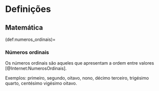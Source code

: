 # Definições


## Matemática

(def:numeros_ordinais)=
### Números ordinais

Os números ordinais são aqueles que apresentam a ordem entre valores [@Internet:NumerosOrdinais].

Exemplos: primeiro, segundo, oitavo, nono, décimo terceiro, trigésimo quarto, centésimo vigésimo oitavo.

